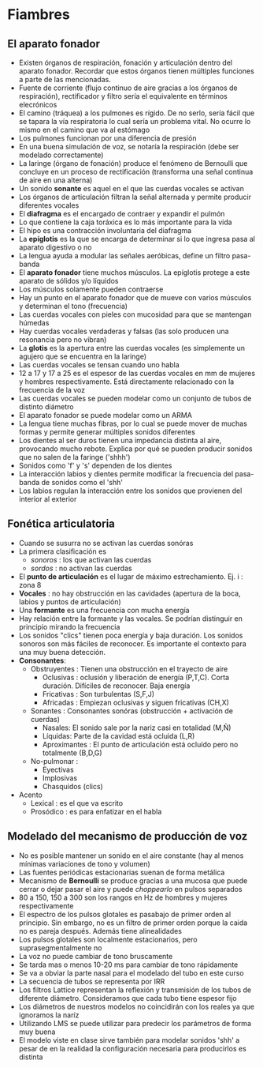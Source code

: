 # Fiambres
## El aparato fonador
- Existen órganos de respiración, fonación y articulación dentro del aparato fonador. Recordar que estos órganos tienen múltiples funciones a parte de las mencionadas.
- Fuente de corriente (flujo continuo de aire gracias a los órganos de respiración), rectificador y filtro sería el equivalente en términos elecrónicos
- El camino (tráquea) a los pulmones es rígido. De no serlo, sería fácil que se tapara la vía respiratoria lo cual sería un problema vital. No ocurre lo mismo en el camino que va al estómago
- Los pulmones funcionan por una diferencia de presión
- En una buena simulación de voz, se notaría la respiración (debe ser modelado correctamente)
- La laringe (órgano de fonación) produce el fenómeno de Bernoulli que concluye en un proceso de rectificación (transforma una señal continua de aire en una alterna)
- Un sonido __sonante__ es aquel en el que las cuerdas vocales se activan
- Los órganos de articulación filtran la señal alternada y permite producir diferentes vocales
- El __diafragma__ es el encargado de contraer y expandir el pulmón
- Lo que contiene la caja toráxica es lo más importante para la vida
- El hipo es una contracción involuntaria del diafragma
- La __epíglotis__ es la que se encarga de determinar si lo que ingresa pasa al aparato digestivo o no
- La lengua ayuda a modular las señales aeróbicas, define un filtro pasa-banda
- El __aparato fonador__ tiene muchos músculos. La epíglotis protege a este aparato de sólidos y/o líquidos
- Los músculos solamente pueden contraerse
- Hay un punto en el aparato fonador que de mueve con varios músculos y determinan el tono (frecuencia)
-  Las cuerdas vocales con pieles con mucosidad para que se mantengan húmedas
- Hay cuerdas vocales verdaderas y falsas (las solo producen una resonancia pero no vibran)
- La __glotis__ es la apertura entre las cuerdas vocales (es simplemente un agujero que se encuentra en la laringe)
- Las cuerdas vocales se tensan cuando uno habla
- 12 a 17 y 17 a 25 es el espesor de las cuerdas vocales en mm de mujeres y hombres respectivamente. Está directamente relacionado con la frecuencia de la voz
- Las cuerdas vocales se pueden modelar como un conjunto de tubos de distinto diámetro
- El aparato fonador se puede modelar como un ARMA
- La lengua tiene muchas fibras, por lo cual se puede mover de muchas formas y permite generar múltiples sonidos diferentes
- Los dientes al ser duros tienen una impedancia distinta al aire, provocando mucho rebote. Explica por qué se pueden producir sonidos que no salen de la faringe ('shhh')
- Sonidos como 'f' y 's' dependen de los dientes
- La interacción labios y dientes permite modificar la frecuencia del pasa-banda de sonidos como el 'shh'
- Los labios regulan la interacción entre los sonidos que provienen del interior al exterior

## Fonética articulatoria
- Cuando se susurra no se activan las cuerdas sonóras
- La primera clasificación es
  - _sonoros_ : los que activan las cuerdas
  - _sordos_ : no activan las cuerdas
- El __punto de articulación__ es el lugar de máximo estrechamiento.
  Ej. i : zona 8
- __Vocales__ : no hay obstrucción en las cavidades (apertura de la boca, labios y puntos de articulación)
- Una __formante__ es una frecuencia con mucha energía
- Hay relación entre la formante y las vocales. Se podrían distinguir en principio mirando la frecuencia
- Los sonidos "clics" tienen poca energía y baja duración. Los sonidos sonoros son más fáciles de reconocer. Es importante el contexto para una muy buena detección.
- __Consonantes__:
  - Obstruyentes : Tienen una obstrucción en el trayecto de aire
    - Oclusivas : oclusión y liberación de energía (P,T,C). Corta duración. Difíciles de reconocer. Baja energía  
    - Fricativas : Son turbulentas (S,F,J)
    - Africadas : Empiezan oclusivas y siguen fricativas (CH,X)
  - Sonantes : Consonantes sonóras (obstrucción + activación de cuerdas)
    - Nasales: El sonido sale por la nariz casi en totalidad (M,Ñ)
    - Líquidas: Parte de la cavidad está ocluida (L,R)
    - Aproximantes : El punto de articulación está ocluído pero no totalmente (B,D,G)
  - No-pulmonar :
    - Eyectivas
    - Implosivas
    - Chasquidos (clics)
- Acento
  - Lexical : es el que va escrito
  - Prosódico : es para enfatizar en el habla


## Modelado del mecanismo de producción de voz
- No es posible mantener un sonido en el aire constante (hay al menos mínimas variaciones de tono y volumen)
- Las fuentes periódicas estacionarias suenan de forma metálica
- Mecanismo de __Bernoulli__ se produce gracias a una mucosa que puede cerrar o dejar pasar el aire y puede _choppearlo_ en pulsos separados
- 80 a 150, 150 a 300 son los rangos en Hz de hombres y mujeres respectivamente
- El espectro de los pulsos glotales es pasabajo de primer orden al principio. Sin embargo, no es un filtro de primer orden porque la caida no es pareja después. Además tiene alinealidades
- Los pulsos glotales son localmente estacionarios, pero suprasegmentalmente no
- La voz no puede cambiar de tono bruscamente
- Se tarda mas o menos 10-20 ms para cambiar de tono rápidamente
- Se va a obviar la parte nasal para el modelado del tubo en este curso
- La secuencia de tubos se representa por IRR
- Los filtros Lattice representan la reflexión y transmisión de los tubos de diferente diámetro. Consideramos que cada tubo tiene espesor fijo
- Los diámetros de nuestros modelos no coincidirán con los reales ya que ignoramos la naríz
- Utilizando LMS se puede utilizar para predecir los parámetros de forma muy buena
- El modelo viste en clase sirve también para modelar sonidos 'shh' a pesar de en la realidad la configuración necesaria para producirlos es distinta
